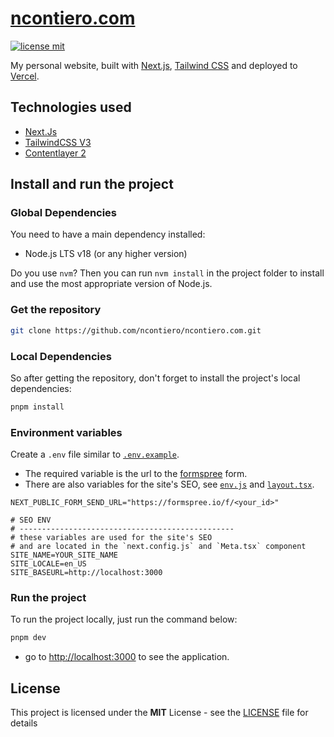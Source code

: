 # [ncontiero.com](https://ncontiero.com)

[![license mit](https://img.shields.io/badge/licence-MIT-6C47FF)](LICENSE)

My personal website, built with [Next.js](https://nextjs.org/), [Tailwind CSS](https://tailwindcss.com/) and deployed to [Vercel](https://vercel.com/).

## Technologies used

- [Next.Js](https://nextjs.org/)
- [TailwindCSS V3](https://v3.tailwindcss.com/)
- [Contentlayer 2](https://github.com/timlrx/contentlayer2)

## Install and run the project

### Global Dependencies

You need to have a main dependency installed:

- Node.js LTS v18 (or any higher version)

Do you use `nvm`? Then you can run `nvm install` in the project folder to install and use the most appropriate version of Node.js.

### Get the repository

```bash
git clone https://github.com/ncontiero/ncontiero.com.git
```

### Local Dependencies

So after getting the repository, don't forget to install the project's local dependencies:

```bash
pnpm install
```

### Environment variables

Create a `.env` file similar to [`.env.example`](./.env.example).

- The required variable is the url to the [formspree](https://formspree.io/) form.
- There are also variables for the site's SEO, see [`env.js`](./src/env.js) and [`layout.tsx`](./src/app/layout.tsx).

```env
NEXT_PUBLIC_FORM_SEND_URL="https://formspree.io/f/<your_id>"

# SEO ENV
# ------------------------------------------------
# these variables are used for the site's SEO
# and are located in the `next.config.js` and `Meta.tsx` component
SITE_NAME=YOUR_SITE_NAME
SITE_LOCALE=en_US
SITE_BASEURL=http://localhost:3000
```

### Run the project

To run the project locally, just run the command below:

```bash
pnpm dev
```

- go to <http://localhost:3000> to see the application.

## License

This project is licensed under the **MIT** License - see the [LICENSE](./LICENSE) file for details
